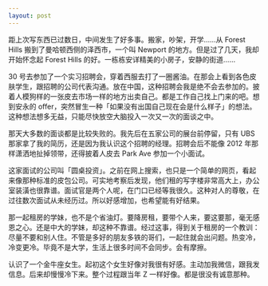 ```yaml
---
layout: post
---
```


距上次写东西已过数日，中间发生了好多事。搬家，吵架，开学……从 Forest Hills 搬到了曼哈顿西侧的泽西市，一个叫 Newport 的地方。但是过了几天，我却开始怀念起 Forest Hills 的好。一栋栋安详精美的小房子，安静的街道……

30 号去参加了一个实习招聘会，穿着西服去打了一圈酱油。在那会上看到各色皮肤学生，跟招聘的公司代表沟通。放在中国，这种招聘会我是绝不会去参加的。披着人模狗样的一张皮去市场一样的地方出卖自己。都是工作自己找上门来的吧。想到安永的 offer，突然冒生一种「如果没有出国自己现在会是什么样子」的想法。这种想法想多无益，只能尽快放空大脑投入一次又一次的面谈之中。

那天大多数的面谈都是比较失败的。我先后在五家公司的展台前停留，只有 UBS 那家拿了我的简历，还是因为我认识这个招聘的经理。招聘会后不能像 2012 年那样潇洒地扯掉领带，还得披着人皮去 Park Ave 参加一个小面试。

这家面试的公司叫「圆桌投资」。之前在网上搜索，也只是一个简单的网页，看起来像那种标准的皮包公司。可实地考察后发现，他们租的写字楼非常高大上，办公室装潢也很靠谱。面试官是两个人呢，在门口已经等我很久。这种对人的尊敬，在过往数次面试从未经历过。所以好感增加，也希望能有好结果。

那一起租房的学妹，也不是个省油灯。要降房租，要带个人来，要这要那，毫无感恩之心。还是中大的学妹，却这种不靠谱。经过这事，得到关于租房的一个教训：尽量不要和别人住。不管是多好的朋友多铁的哥们，一起住就会出问题。热变冷，冷变更冷。毕竟不是大学，生活上很多时间不会同步。会有摩擦。

认识了一个金牛座女生。起初这个女生好像对我很有好感。主动加我微信，跟我发信息。后来却慢慢冷下来。整个过程跟当年 Z 一样好像。都是很没有诚意那种。
